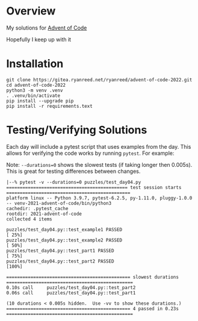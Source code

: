 # Overview

My solutions for [Advent of Code](https://adventofcode.com)

Hopefully I keep up with it


# Installation
```
git clone https://gitea.ryanreed.net/ryanreed/advent-of-code-2022.git
cd advent-of-code-2022
python3 -m venv .venv
. .venv/bin/activate
pip install --upgrade pip
pip install -r requirements.text
```


# Testing/Verifying Solutions

Each day will include a pytest script that uses examples from the day.
This allows for verifying the code works by running `pytest`. For example:


Note: `--durations=0` shows the slowest tests (if taking longer then 0.005s). This is great for testing differences between changes.

```
|--% pytest -v --durations=0 puzzles/test_day04.py
============================================= test session starts ==============================================
platform linux -- Python 3.9.7, pytest-6.2.5, py-1.11.0, pluggy-1.0.0 -- venv-2021-advent-of-code/bin/python3
cachedir: .pytest_cache
rootdir: 2021-advent-of-code
collected 4 items

puzzles/test_day04.py::test_example1 PASSED                                                              [ 25%]
puzzles/test_day04.py::test_example2 PASSED                                                              [ 50%]
puzzles/test_day04.py::test_part1 PASSED                                                                 [ 75%]
puzzles/test_day04.py::test_part2 PASSED                                                                 [100%]

============================================== slowest durations ===============================================
0.10s call     puzzles/test_day04.py::test_part2
0.06s call     puzzles/test_day04.py::test_part1

(10 durations < 0.005s hidden.  Use -vv to show these durations.)
============================================== 4 passed in 0.23s ===============================================
```

